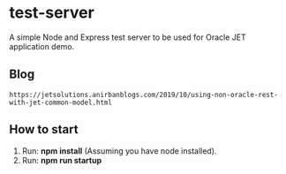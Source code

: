 # test-server
A simple Node and Express test server to be used for Oracle JET application demo.

## Blog
`https://jetsolutions.anirbanblogs.com/2019/10/using-non-oracle-rest-with-jet-common-model.html`

## How to start
1. Run: **npm install** (Assuming you have node installed).
2. Run: **npm run startup**
